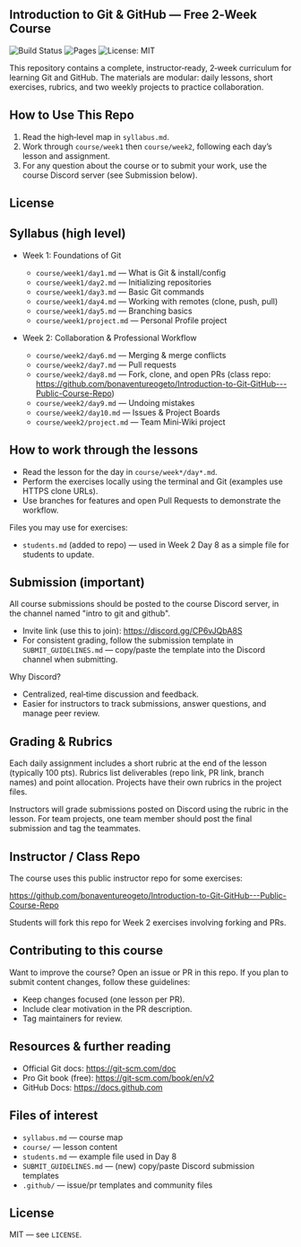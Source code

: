 ## Introduction to Git & GitHub — Free 2‑Week Course

![Build Status](https://github.com/bonaventureogeto/Introduction-to-Git-GitHub---Public-Course-Repo/actions/workflows/markdown.yml/badge.svg)
![Pages](https://github.com/bonaventureogeto/Introduction-to-Git-GitHub---Public-Course-Repo/actions/workflows/pages.yml/badge.svg)
![License: MIT](https://img.shields.io/badge/License-MIT-yellow.svg)

This repository contains a complete, instructor‑ready, 2‑week curriculum for learning Git and GitHub. The materials are modular: daily lessons, short exercises, rubrics, and two weekly projects to practice collaboration.

## How to Use This Repo
1. Read the high‑level map in `syllabus.md`.
2. Work through `course/week1` then `course/week2`, following each day’s lesson and assignment.
3. For any question about the course or to submit your work, use the course Discord server (see Submission below).

## License
## Syllabus (high level)

- Week 1: Foundations of Git
	- `course/week1/day1.md` — What is Git & install/config
	- `course/week1/day2.md` — Initializing repositories
	- `course/week1/day3.md` — Basic Git commands
	- `course/week1/day4.md` — Working with remotes (clone, push, pull)
	- `course/week1/day5.md` — Branching basics
	- `course/week1/project.md` — Personal Profile project

- Week 2: Collaboration & Professional Workflow
	- `course/week2/day6.md` — Merging & merge conflicts
	- `course/week2/day7.md` — Pull requests
	- `course/week2/day8.md` — Fork, clone, and open PRs (class repo: https://github.com/bonaventureogeto/Introduction-to-Git-GitHub---Public-Course-Repo)
	- `course/week2/day9.md` — Undoing mistakes
	- `course/week2/day10.md` — Issues & Project Boards
	- `course/week2/project.md` — Team Mini‑Wiki project

## How to work through the lessons

- Read the lesson for the day in `course/week*/day*.md`.
- Perform the exercises locally using the terminal and Git (examples use HTTPS clone URLs).
- Use branches for features and open Pull Requests to demonstrate the workflow.

Files you may use for exercises:
- `students.md` (added to repo) — used in Week 2 Day 8 as a simple file for students to update.

## Submission (important)

All course submissions should be posted to the course Discord server, in the channel named "intro to git and github".

- Invite link (use this to join): https://discord.gg/CP6vJQbA8S
- For consistent grading, follow the submission template in `SUBMIT_GUIDELINES.md` — copy/paste the template into the Discord channel when submitting.

Why Discord?
- Centralized, real‑time discussion and feedback.
- Easier for instructors to track submissions, answer questions, and manage peer review.

## Grading & Rubrics

Each daily assignment includes a short rubric at the end of the lesson (typically 100 pts). Rubrics list deliverables (repo link, PR link, branch names) and point allocation. Projects have their own rubrics in the project files.

Instructors will grade submissions posted on Discord using the rubric in the lesson. For team projects, one team member should post the final submission and tag the teammates.

## Instructor / Class Repo

The course uses this public instructor repo for some exercises:

https://github.com/bonaventureogeto/Introduction-to-Git-GitHub---Public-Course-Repo

Students will fork this repo for Week 2 exercises involving forking and PRs.

## Contributing to this course

Want to improve the course? Open an issue or PR in this repo. If you plan to submit content changes, follow these guidelines:

- Keep changes focused (one lesson per PR).
- Include clear motivation in the PR description.
- Tag maintainers for review.

## Resources & further reading

- Official Git docs: https://git-scm.com/doc
- Pro Git book (free): https://git-scm.com/book/en/v2
- GitHub Docs: https://docs.github.com

## Files of interest

- `syllabus.md` — course map
- `course/` — lesson content
- `students.md` — example file used in Day 8
- `SUBMIT_GUIDELINES.md` — (new) copy/paste Discord submission templates
- `.github/` — issue/pr templates and community files

## License

MIT — see `LICENSE`.